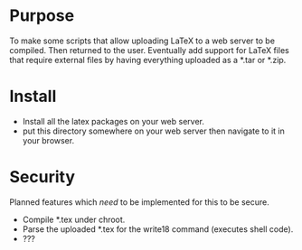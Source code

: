 # Purpose
To make some scripts that allow uploading LaTeX to a web server to be compiled. Then returned to the user. Eventually add support for LaTeX files that require external files by having everything uploaded as a *.tar or *.zip.

# Install
* Install all the latex packages on your web server. 
* put this directory somewhere on your web server then navigate to it in your browser. 

# Security 
Planned features which *need* to be implemented for this to be secure.
* Compile *.tex under chroot.
* Parse the uploaded *.tex for the write18 command (executes shell code).
* ???
